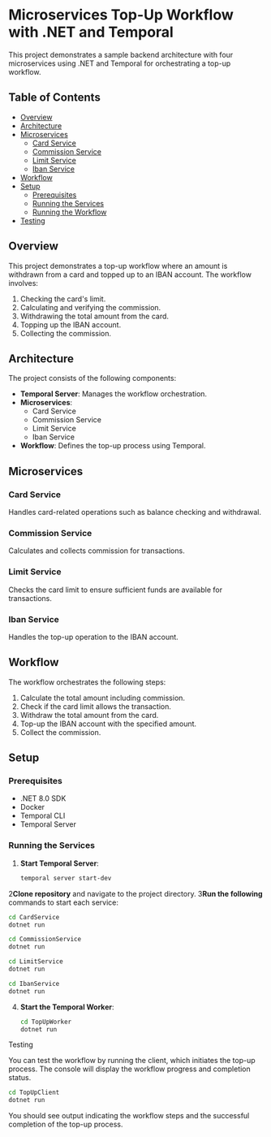 # Microservices Top-Up Workflow with .NET and Temporal

This project demonstrates a sample backend architecture with four microservices using .NET and Temporal for orchestrating a top-up workflow.

## Table of Contents

- [Overview](#overview)
- [Architecture](#architecture)
- [Microservices](#microservices)
    - [Card Service](#card-service)
    - [Commission Service](#commission-service)
    - [Limit Service](#limit-service)
    - [Iban Service](#iban-service)
- [Workflow](#workflow)
- [Setup](#setup)
    - [Prerequisites](#prerequisites)
    - [Running the Services](#running-the-services)
    - [Running the Workflow](#running-the-workflow)
- [Testing](#testing)

## Overview

This project demonstrates a top-up workflow where an amount is withdrawn from a card and topped up to an IBAN account. The workflow involves:
1. Checking the card's limit.
2. Calculating and verifying the commission.
3. Withdrawing the total amount from the card.
4. Topping up the IBAN account.
5. Collecting the commission.

## Architecture

The project consists of the following components:
- **Temporal Server**: Manages the workflow orchestration.
- **Microservices**:
    - Card Service
    - Commission Service
    - Limit Service
    - Iban Service
- **Workflow**: Defines the top-up process using Temporal.

## Microservices

### Card Service

Handles card-related operations such as balance checking and withdrawal.

### Commission Service

Calculates and collects commission for transactions.

### Limit Service

Checks the card limit to ensure sufficient funds are available for transactions.

### Iban Service

Handles the top-up operation to the IBAN account.

## Workflow

The workflow orchestrates the following steps:
1. Calculate the total amount including commission.
2. Check if the card limit allows the transaction.
3. Withdraw the total amount from the card.
4. Top-up the IBAN account with the specified amount.
5. Collect the commission.

## Setup

### Prerequisites

- .NET 8.0 SDK
- Docker
- Temporal CLI
- Temporal Server

### Running the Services

1. **Start Temporal Server**:

   ```bash
   temporal server start-dev
   ```
2**Clone repository** and navigate to the project directory.
3**Run the following** commands to start each service:

   ```bash
   cd CardService
   dotnet run
   ```

   ```bash
   cd CommissionService
   dotnet run
   ```

   ```bash
   cd LimitService
   dotnet run
   ```

   ```bash
   cd IbanService
   dotnet run
   ```
4. **Start the Temporal Worker**:

   ```bash
   cd TopUpWorker
   dotnet run
   ```

Testing

You can test the workflow by running the client, which initiates the top-up process. The console will display the workflow progress and completion status.

   ```bash
   cd TopUpClient
   dotnet run
   ```
You should see output indicating the workflow steps and the successful completion of the top-up process.

